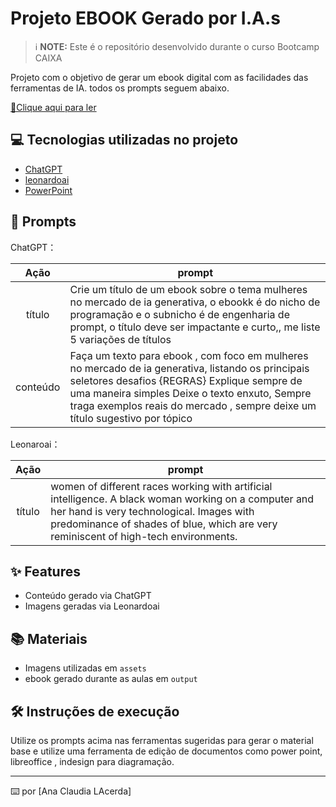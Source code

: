 # Projeto EBOOK Gerado por I.A.s


 > ℹ️ **NOTE:** Este é o repositório desenvolvido durante o curso Bootcamp CAIXA

Projeto com o objetivo de gerar um ebook digital com as facilidades das ferramentas de IA. todos os prompts
seguem abaixo.

<a href="https://github.com/Anaclc/ebook_ia_generativa/blob/main/EBOOK.pdf" title="View PDF now"> 📕Clique aqui para ler</a>

## 💻 Tecnologias utilizadas no projeto

- [ChatGPT](https://chat.openai.com/) 
- [leonardoai](https://leonardo.ai/)
- [PowerPoint](https://www.microsoft.com/en/microsoft-365/powerpoint)

## 🧠 Prompts


ChatGPT：

|   Ação   | prompt                                                                                                                                                                                                                                                                         |
| :------: | ------------------------------------------------------------------------------------------------------------------------------------------------------------------------------------------------------------------------------------------------------------------------------ |
|  título  | Crie um título de um ebook sobre o tema mulheres no mercado de ia generativa, o ebookk é do nicho de programação e o subnicho é de engenharia de prompt, o título deve ser impactante e curto,, me liste 5 variações de títulos                                                        |
| conteúdo | Faça um texto para ebook , com foco em mulheres no mercado de ia generativa, listando os principais seletores desafios {REGRAS} Explique sempre de uma maneira simples Deixe o texto enxuto, Sempre traga exemplos reais do mercado , sempre deixe um título sugestivo por tópico |


Leonaroai：

|  Ação  | prompt                                                                                 |
| :----: | -------------------------------------------------------------------------------------- |
| título | women of different races working with artificial intelligence. A black woman working on a computer and her hand is very technological. Images with predominance of shades of blue, which are very reminiscent of high-tech environments. |

## ✨ Features

- Conteúdo gerado via ChatGPT
- Imagens geradas via Leonardoai

## 📚 Materiais

- Imagens utilizadas em `assets`
- ebook gerado durante as aulas em `output`

## 🛠️ Instruções de execução

Utilize os prompts acima nas ferramentas sugeridas para gerar o material base e utilize uma ferramenta de edição de documentos como power point, libreoffice , indesign para diagramação.



---

⌨️ por [Ana Claudia LAcerda]
